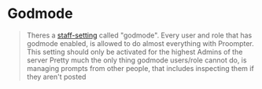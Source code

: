 # Godmode

> Theres a [staff-setting](../command/staff-settings####/staff-settings%20godmode) called "godmode". Every user and role that has godmode enabled, is allowed to do almost everything with Proompter. This setting should only be activated for the highest Admins of the server
> Pretty much the only thing godmode users/role cannot do, is managing prompts from other people, that includes inspecting them if they aren't posted
